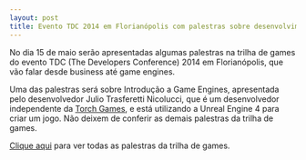 ```yaml
---
layout: post
title: Evento TDC 2014 em Florianópolis com palestras sobre desenvolvimento de games
---
```


No dia 15 de maio serão apresentadas algumas palestras na trilha de games do evento TDC (The Developers Conference) 2014 em Florianópolis, que vão falar desde business até game engines.

Uma das palestras será sobre Introdução a Game Engines, apresentada pelo desenvolvedor Julio Trasferetti Nicolucci, que é um desenvolvedor independente da [Torch Games](http://www.torchgames.net/ "Torch"), e está utilizando a Unreal Engine 4 para criar um jogo. Não deixem de conferir as demais palestras da trilha de games.

[Clique aqui](http://www.thedevelopersconference.com.br/tdc/2014/florianopolis/trilha-games "TDC") para ver todas as palestras da trilha de games.
